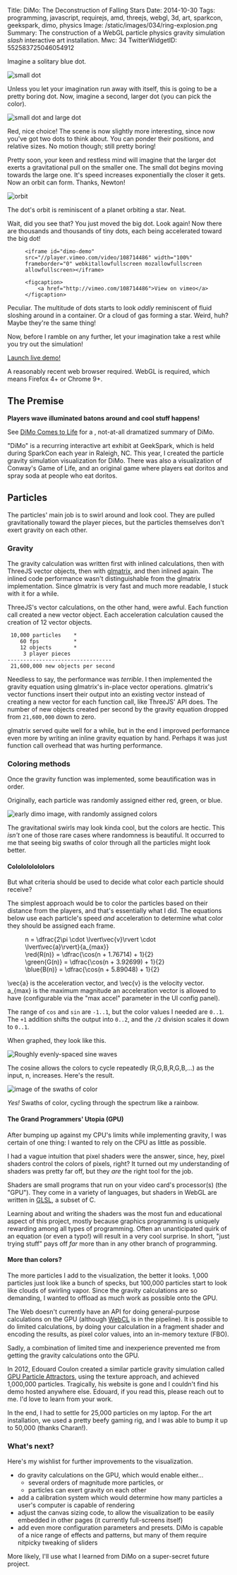 Title: DiMo: The Deconstruction of Falling Stars
Date: 2014-10-30
Tags: programming, javascript, requirejs, amd, threejs, webgl, 3d, art, sparkcon, geekspark, dimo, physics
Image: /static/images/034/ring-explosion.png
Summary: The construction of a WebGL particle physics gravity simulation *slash* interactive art installation.
Mwc: 34
TwitterWidgetID: 552583725046054912

Imagine a solitary blue dot.

![small dot][smalldot]

Unless you let your imagination run away with itself, this is going to be a
pretty boring dot.  Now, imagine a second, larger dot (you can pick the color).

![small dot and large dot][smalldotlargedot]

Red, nice choice!  The scene is now slightly more interesting, since now you've
got two dots to think about.  You can ponder their positions, and relative
sizes.  No motion though; still pretty boring!

Pretty soon, your keen and restless mind will imagine that the larger dot
exerts a gravitational pull on the smaller one.  The small dot begins moving
towards the large one.  It's speed increases exponentially the closer it gets.
Now an orbit can form.  Thanks, Newton!

![orbit][orbit]

The dot's orbit is reminiscent of a planet orbiting a star.  Neat.

Wait, did you see that?  You just moved the big dot.  Look again!  Now there
are thousands and thousands of tiny dots, each being accelerated toward the big
dot!

<figure>

    <iframe id="dimo-demo" src="//player.vimeo.com/video/108714486" width="100%" frameborder="0" webkitallowfullscreen mozallowfullscreen allowfullscreen></iframe>

    <figcaption>
        <a href="http://vimeo.com/108714486">View on vimeo</a>
    </figcaption>

</figure>

Peculiar.  The multitude of dots starts to look *oddly* reminiscent of fluid
sloshing around in a container.  Or a cloud of gas forming a star.  Weird, huh?
Maybe they're the same thing!

Now, before I ramble on any further, let your imagination take a rest while you
try out the simulation!

<p><a class="btn btn-default btn-lg" href="/static/projects/dimo/">Launch live demo!</a></p>

A reasonably recent web browser required.  WebGL is required, which means
Firefox 4+ or Chrome 9+.

## The Premise

**Players wave illuminated batons around and cool stuff happens!**

See [DiMo Comes to Life][prevpost] for a , not-at-all dramatized
summary of DiMo.

"DiMo" is a recurring interactive art exhibit at GeekSpark, which is held
during SparkCon each year in Raleigh, NC.  This year, I created the particle
gravity simulation visualization for DiMo.  There was also a visualization of
Conway's Game of Life, and an original game where players eat doritos and spray
soda at people who eat doritos.

## Particles

The particles' main job is to swirl around and look cool.  They are pulled
gravitationally toward the player pieces, but the particles themselves don't
exert gravity on each other.

### Gravity

The gravity calculation was written first with inlined calculations, then with
ThreeJS vector objects, then with [glmatrix][glm], and then inlined again.  The
inlined code performance wasn't distinguishable from the glmatrix
implementation.  Since glmatrix is very fast and much more readable, I stuck
with it for a while.

ThreeJS's vector calculations, on the other hand, were awful.  Each function
call created a new vector object.  Each acceleration calculation caused the
creation of 12 vector objects.

     10,000 particles    *
        60 fps           *
        12 objects       *
         3 player pieces
    ---------------------------------
     21,600,000 new objects per second

Needless to say, the performance was *terrible*.  I then implemented the gravity
equation using glmatrix's in-place vector operations.  glmatrix's vector
functions insert their output into an existing vector instead of creating a new
vector for each function call, like ThreeJS' API does.  The number of new
objects created per second by the gravity equation dropped from `21,600,000`
down to zero.

glmatrix served quite well for a while, but in the end I improved performance
even more by writing an inline gravity equation by hand.  Perhaps it was just
function call overhead that was hurting performance.

### Coloring methods

Once the gravity function was implemented, some beautification was in order.

Originally, each particle was randomly assigned either red, green, or blue.

![early dimo image, with randomly assigned colors][random-colors]

The gravitational swirls may look kinda cool, but the colors are hectic.  This
*isn't* one of those rare cases where randomness is beautiful.  It occurred to
me that seeing big swaths of color through all the particles might look
better.



#### Cololololololors

But what criteria should be used to decide what color each particle should
receive?

The simplest approach would be to color the particles based on their distance
from the players, and that's essentially what I did.  The equations below use
each particle's speed *and* acceleration to determine what color they should be
assigned each frame.

<figure>
    <div role="math">
        n = \dfrac{2\pi \cdot \lvert\vec{v}\rvert \cdot \lvert\vec{a}\rvert}{a_{max}}
    </div>
    <div role="math">
        \red{R(n)}   = \dfrac{\cos(n + 1.76714) + 1}{2}
    </div>
    <div role="math">
        \green{G(n)} = \dfrac{\cos(n + 3.92699) + 1}{2}
    </div>
    <div role="math">
        \blue{B(n)} = \dfrac{\cos(n + 5.89048) + 1}{2}
    </div>
</figure>

<span role="math">\vec{a}</span> is the acceleration vector, and <span
role="math">\vec{v}</span> is the velocity vector.  <span
role="math">a_{max}</span> is the maximum magnitude an acceleration vector is
allowed to have (configurable via the "max accel" parameter in the UI config
panel).

The range of `cos` and `sin` are `-1..1`, but the color values I needed are
`0..1`.  The `+1` addition shifts the output into `0..2`, and the `/2` division
scales it down to `0..1`.

When graphed, they look like this.

![Roughly evenly-spaced sine waves][sinewaves]

The cosine allows the colors to cycle repeatedly (R,G,B,R,G,B,...) as the
input, <span role="math">n</span>, increases.  Here's the result.

![image of the swaths of color][swath-colors]

*Yes!*  Swaths of color, cycling through the spectrum like a rainbow.

#### The Grand Programmers' Utopia (GPU)

After bumping up against my CPU's limits while implementing gravity, I was
certain of one thing: I wanted to rely on the CPU as little as possible.

I had a vague intuition that pixel shaders were the answer, since, hey, pixel
shaders control the colors of pixels, right?  It turned out my understanding of
shaders was pretty far off, but they *are* the right tool for the job.

Shaders are small programs that run on your video card's processor(s) (the
"GPU").  They come in a variety of languages, but shaders in WebGL are written
in [GLSL][glsl], a subset of C.

Learning about and writing the shaders was the most fun and educational aspect
of this project, mostly because graphics programming is uniquely rewarding
among all types of programming.  Often an unanticipated quirk of an equation
(or even a typo!) will result in a very cool surprise.  In short, "just trying
stuff" pays off *far* more than in any other branch of programming.

#### More than colors?

The more particles I add to the visualization, the better it looks.  1,000
particles just look like a bunch of specks, but 100,000 particles start to look
like clouds of swirling vapor.  Since the gravity calculations are so
demanding, I wanted to offload as much work as possible onto the GPU.

The Web doesn't currently have an API for doing general-purpose calculations on
the GPU (although [WebCL][webcl] is in the pipeline).  It is possible to do
limited calculations, by doing your calculation in a fragment shader and
encoding the results, as pixel color values, into an in-memory texture (FBO).

Sadly, a combination of limited time and inexperience prevented me from getting
the gravity calculations onto the GPU.

In 2012, Edouard Coulon created a similar particle gravity simulation called
[GPU Particle Attractors][gpgpu-attractors], using the texture approach, and
achieved 1,000,000 particles.  Tragically, his website is gone and I couldn't
find his demo hosted anywhere else.  Edouard, if you read this, please reach
out to me.  I'd love to learn from your work.

In the end, I had to settle for 25,000 particles on my laptop.  For the art
installation, we used a pretty beefy gaming rig, and I was able to bump it up
to 50,000 (thanks Charan!).

### What's next?

Here's my wishlist for further improvements to the visualization.

 - do gravity calculations on the GPU, which would enable either...
    * several orders of magnitude more particles, or
    * particles can exert gravity on each other
 - add a calibration system which would determine how many particles a user's
   computer is capable of rendering
 - adjust the canvas sizing code, to allow the visualization to be easily
   embedded in other pages (it currently full-screens itself)
 - add even more configuration parameters and presets.  DiMo is capable of a
   nice range of effects and patterns, but many of them require nitpicky
   tweaking of sliders

More likely, I'll use what I learned from DiMo on a super-secret future
project.

<link rel="stylesheet" type="text/css" href="{filename}/static/js/033/katex/katex.min.css">
<script src="{filename}/static/js/033/katex/katex.min.js"></script>
<script>
    function set_vimeo_iframe_height() {
        var ifr = document.getElementById('dimo-demo');
        ifr.height = ifr.offsetWidth / (1280/720);
    }
    document.addEventListener('DOMContentLoaded', set_vimeo_iframe_height);
    window.addEventListener('resize', set_vimeo_iframe_height);
    function render_math() {
        katex.render(this.innerHTML, this);
    }
    $('[role=math]').each(render_math);
</script>

[prevpost]: /2014/08/25/particles-and-p-dimo-comes-to-life/
[sinewaves]: {filename}/static/images/034/sine_waves.png
[sparkcon]: http://www.sparkcon.com/
[geeksparkrh]: https://github.com/geekspark-rh/
[renderer]: https://github.com/geekspark-rh/dimo-renderer
[justis]: https://twitter.com/justis
[iphands]: https://twitter.com/ianpagehands
[gpucalc]: http://vimeo.com/97329154
[ws]: https://en.wikipedia.org/wiki/WebSocket
[opencv]: http://opencv.org/
[random-colors]: {filename}/static/images/034/random-colors.png
[swath-colors]: {filename}/static/images/034/swath-colors.png
[glm]: http://glmatrix.net/
[smalldot]: {filename}/static/images/034/smalldot.png
[smalldotlargedot]: {filename}/static/images/034/smalldot-largedot.png
[orbit]: {filename}/static/images/034/orbit.gif "When I recorded this gif, it lined up *completely* by chance.  So lucky.  It would have been a PITA to try to line up the dot so the orbit looped smoothly!  There is a slight jump, but it's subtle."
[caniusewebgl]: https://en.wikipedia.org/wiki/WebGL#Desktop_browsers
[input]: https://github.com/geekspark-rh/dimo-input
[glsl]: https://en.wikipedia.org/wiki/OpenGL_Shading_Language
[gpgpu-attractors]: http://www.chromeexperiments.com/detail/gpu-particle-attractors/?f=
[gpgpu]: https://en.wikipedia.org/wiki/General-purpose_computing_on_graphics_processing_units
[webcl]: https://en.wikipedia.org/wiki/WebCL
